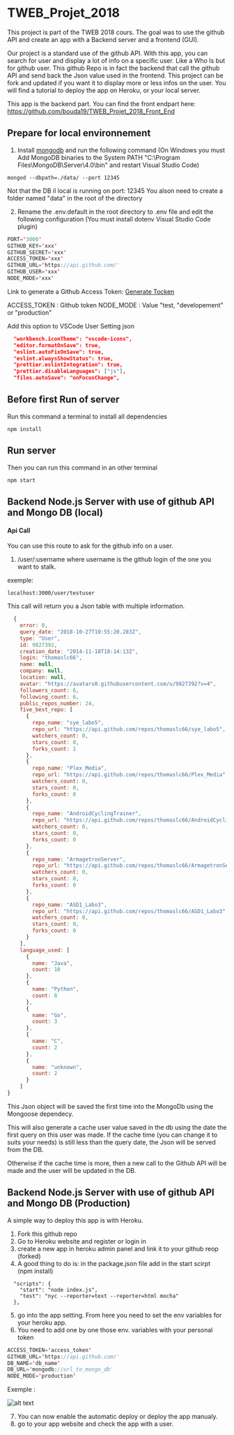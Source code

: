 # TWEB_Projet_2018

This project is part of the TWEB 2018 cours. The goal was to use the github API and create an app with a Backend server and a frontend (GUI).

Our project is a standard use of the github API. With this app, you can search for user and display a lot of info on a specific user.
Like a Who Is but for github user. This github Repo is in fact the backend that call the github API and send back the Json value used in the frontend.
This project can be fork and updated if you want it to display more or less infos on the user. You will find a tutorial to deploy the app on Heroku, or your local server.

This app is the backend part.
You can find the front endpart here: https://github.com/bouda19/TWEB_Projet_2018_Front_End

## Prepare for local environnement

1. Install [mongodb](https://www.mongodb.com/download-center?initial=true#community) and run the following command
   (On Windows you must Add MongoDB binaries to the System PATH "C:\Program Files\MongoDB\Server\4.0\bin" and restart Visual Studio Code)

```shell
mongod --dbpath=./data/ --port 12345
```

Not that the DB il local is running on port: 12345
You alson need to create a folder named "data" in the root of the directory

2. Rename the .env.default in the root directory to .env file and edit the following configuration
   (You must install dotenv Visual Studio Code plugin)

```java
PORT='3000'
GITHUB_KEY='xxx'
GITHUB_SECRET='xxx'
ACCESS_TOKEN='xxx'
GITHUB_URL='https://api.github.com/'
GITHUB_USER='xxx'
NODE_MODE='xxx'
```

Link to generate a Github Access Token:
[Generate Tocken](https://blog.github.com/2013-05-16-personal-api-tokens/)

ACCESS_TOKEN : Github token
NODE_MODE : Value "test, "developement" or "production"

Add this option to VSCode User Setting json

```json
  "workbench.iconTheme": "vscode-icons",
  "editor.formatOnSave": true,
  "eslint.autoFixOnSave": true,
  "eslint.alwaysShowStatus": true,
  "prettier.eslintIntegration": true,
  "prettier.disableLanguages": ["js"],
  "files.autoSave": "onFocusChange",
```

## Before first Run of server

Run this command a terminal to install all dependencies

```shell
npm install
```

## Run server

Then you can run this command in an other terminal

```shell
npm start
```

## Backend Node.js Server with use of github API and Mongo DB (local)

#### Api Call

You can use this route to ask for the github info on a user.

1. /user/:username where username is the github login of the one you want to stalk.

exemple:

```shell
localhost:3000/user/testuser
```

This call will return you a Json table with multiple information.

```javascript
  {
    error: 0,
    query_date: "2018-10-27T10:55:20.283Z",
    type: "User",
    id: 9827392,
    creation_date: "2014-11-18T18:14:13Z",
    login: "thomaslc66",
    name: null,
    company: null,
    location: null,
    avatar: "https://avatars0.githubusercontent.com/u/9827392?v=4",
    followers_count: 6,
    following_count: 6,
    public_repos_number: 24,
    five_best_repo: [
      {
        repo_name: "sye_labo5",
        repo_url: "https://api.github.com/repos/thomaslc66/sye_labo5",
        watchers_count: 0,
        stars_count: 0,
        forks_count: 1
      },
      {
        repo_name: "Plex_Media",
        repo_url: "https://api.github.com/repos/thomaslc66/Plex_Media",
        watchers_count: 0,
        stars_count: 0,
        forks_count: 0
      },
      {
        repo_name: "AndroidCyclingTrainer",
        repo_url: "https://api.github.com/repos/thomaslc66/AndroidCyclingTrainer",
        watchers_count: 0,
        stars_count: 0,
        forks_count: 0
      },
      {
        repo_name: "ArmagetronServer",
        repo_url: "https://api.github.com/repos/thomaslc66/ArmagetronServer",
        watchers_count: 0,
        stars_count: 0,
        forks_count: 0
      },
      {
        repo_name: "ASD1_Labo3",
        repo_url: "https://api.github.com/repos/thomaslc66/ASD1_Labo3",
        watchers_count: 0,
        stars_count: 0,
        forks_count: 0
      }
    ],
    language_used: [
      {
        name: "Java",
        count: 10
      },
      {
        name: "Python",
        count: 8
      },
      {
        name: "Go",
        count: 3
      },
      {
        name: "C",
        count: 2
      },
      {
        name: "unknown",
        count: 2
      }
    ]
}
```

This Json object will be saved the first time into the MongoDb using the Mongoose dependecy.

This will also generate a cache user value saved in the db using the date the first query on this user was made.
If the cache time (you can change it to suits your needs) is still less than the query date, the Json will be served from the DB.

Otherwise if the cache time is more, then a new call to the Github API will be made and the user will be updated in the DB.

## Backend Node.js Server with use of github API and Mongo DB (Production)

A simple way to deploy this app is with Heroku.

1. Fork this github repo
2. Go to Heroku website and register or login in
3. create a new app in heroku admin panel and link it to your github reop (forked)
4. A good thing to do is: in the package.json file add in the start scirpt (npm install)

```shell
  "scripts": {
    "start": "node index.js",
    "test": "nyc --reporter=text --reporter=html mocha"
  },
```

5. go into the app setting. From here you need to set the env variables for your heroku app.
6. You need to add one by one those env. variables with your personal token

```java
ACCESS_TOKEN='access_token'
GITHUB_URL='https://api.github.com/'
DB_NAME='db_name'
DB_URL='mongodb://url_to_mongo_db'
NODE_MODE='production'
```

Exemple :

![alt text](http://image.noelshack.com/fichiers/2018/43/7/1540740419-capture.png)

7. You can now enable the automatic deploy or deploy the app manualy.
8. go to your app website and check the app with a user.
